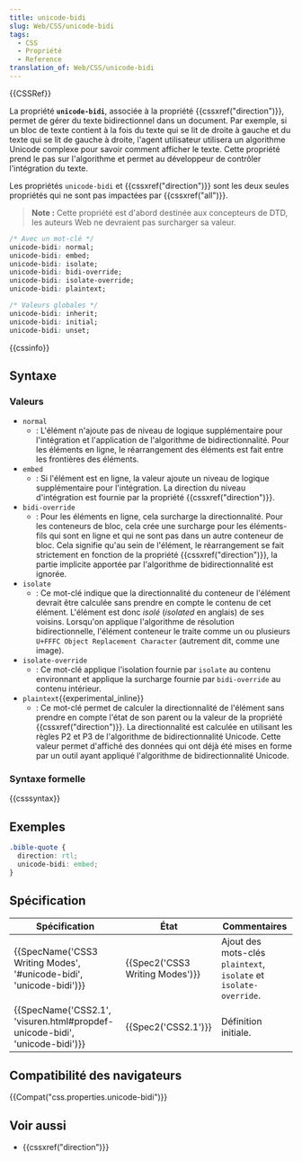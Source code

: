 ```yaml
---
title: unicode-bidi
slug: Web/CSS/unicode-bidi
tags:
  - CSS
  - Propriété
  - Reference
translation_of: Web/CSS/unicode-bidi
---
```

{{CSSRef}}

La propriété **`unicode-bidi`**, associée à la propriété {{cssxref("direction")}}, permet de gérer du texte bidirectionnel dans un document. Par exemple, si un bloc de texte contient à la fois du texte qui se lit de droite à gauche et du texte qui se lit de gauche à droite, l'agent utilisateur utilisera un algorithme Unicode complexe pour savoir comment afficher le texte. Cette propriété prend le pas sur l'algorithme et permet au développeur de contrôler l'intégration du texte.

Les propriétés `unicode-bidi` et {{cssxref("direction")}} sont les deux seules propriétés qui ne sont pas impactées par {{cssxref("all")}}.

> **Note :** Cette propriété est d'abord destinée aux concepteurs de DTD, les auteurs Web ne devraient pas surcharger sa valeur.

```css
/* Avec un mot-clé */
unicode-bidi: normal;
unicode-bidi: embed;
unicode-bidi: isolate;
unicode-bidi: bidi-override;
unicode-bidi: isolate-override;
unicode-bidi: plaintext;

/* Valeurs globales */
unicode-bidi: inherit;
unicode-bidi: initial;
unicode-bidi: unset;
```

{{cssinfo}}

## Syntaxe

### Valeurs

- `normal`
  - : L'élément n'ajoute pas de niveau de logique supplémentaire pour l'intégration et l'application de l'algorithme de bidirectionnalité. Pour les éléments en ligne, le réarrangement des éléments est fait entre les frontières des éléments.
- `embed`
  - : Si l'élément est en ligne, la valeur ajoute un niveau de logique supplémentaire pour l'intégration. La direction du niveau d'intégration est fournie par la propriété {{cssxref("direction")}}.
- `bidi-override`
  - : Pour les éléments en ligne, cela surcharge la directionnalité. Pour les conteneurs de bloc, cela crée une surcharge pour les éléments-fils qui sont en ligne et qui ne sont pas dans un autre conteneur de bloc. Cela signifie qu'au sein de l'élément, le réarrangement se fait strictement en fonction de la propriété {{cssxref("direction")}}, la partie implicite apportée par l'algorithme de bidirectionnalité est ignorée.
- `isolate`
  - : Ce mot-clé indique que la directionnalité du conteneur de l'élément devrait être calculée sans prendre en compte le contenu de cet élément. L'élément est donc _isolé_ (_isolated_ en anglais) de ses voisins. Lorsqu'on applique l'algorithme de résolution bidirectionnelle, l'élément conteneur le traite comme un ou plusieurs `U+FFFC Object Replacement Character` (autrement dit, comme une image).
- `isolate-override`
  - : Ce mot-clé applique l'isolation fournie par `isolate` au contenu environnant et applique la surcharge fournie par `bidi-override` au contenu intérieur.
- `plaintext`{{experimental_inline}}
  - : Ce mot-clé permet de calculer la directionnalité de l'élément sans prendre en compte l'état de son parent ou la valeur de la propriété {{cssxref("direction")}}. La directionnalité est calculée en utilisant les règles P2 et P3 de l'algorithme de bidirectionnalité Unicode.
    Cette valeur permet d'affiché des données qui ont déjà été mises en forme par un outil ayant appliqué l'algorithme de bidirectionnalité Unicode.

### Syntaxe formelle

{{csssyntax}}

## Exemples

```css
.bible-quote {
  direction: rtl;
  unicode-bidi: embed;
}
```

## Spécification

| Spécification                                                                                        | État                                     | Commentaires                                                      |
| ---------------------------------------------------------------------------------------------------- | ---------------------------------------- | ----------------------------------------------------------------- |
| {{SpecName('CSS3 Writing Modes', '#unicode-bidi', 'unicode-bidi')}}             | {{Spec2('CSS3 Writing Modes')}} | Ajout des mots-clés `plaintext`, `isolate` et `isolate-override`. |
| {{SpecName('CSS2.1', 'visuren.html#propdef-unicode-bidi', 'unicode-bidi')}} | {{Spec2('CSS2.1')}}                 | Définition initiale.                                              |

## Compatibilité des navigateurs

{{Compat("css.properties.unicode-bidi")}}

## Voir aussi

- {{cssxref("direction")}}
